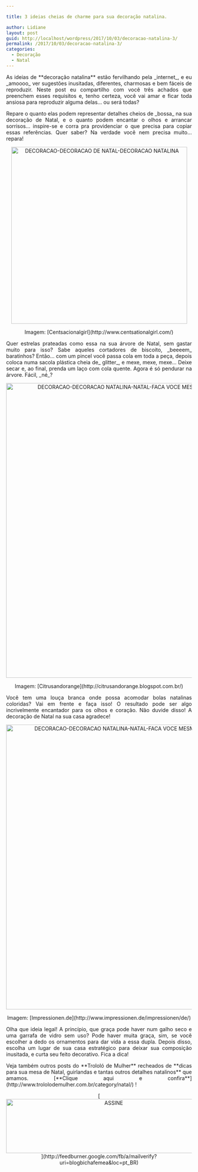 ```yaml
---

title: 3 ideias cheias de charme para sua decoração natalina.

author: Lidiane
layout: post
guid: http://localhost/wordpress/2017/10/03/decoracao-natalina-3/
permalink: /2017/10/03/decoracao-natalina-3/
categories:
  - Decoração
  - Natal
---
```

<p align="justify">
  As ideias de **decoração natalina** estão fervilhando pela _internet_, e eu _amoooo_ ver sugestões inusitadas, diferentes, charmosas e bem fáceis de reproduzir. Neste post eu compartilho com você três achados que preenchem esses requisitos e, tenho certeza, você vai amar e ficar toda ansiosa para reproduzir alguma delas… ou será todas?
</p>

<p align="justify">
  Repare o quanto elas podem representar detalhes cheios de _bossa_ na sua decoração de Natal, e o quanto podem encantar o olhos e arrancar sorrisos… inspire-se e corra pra providenciar o que precisa para copiar essas referências. Quer saber? Na verdade você nem precisa muito… repara!
</p>

<p align="center">
  <a href="http://www.decoracaodacasa.com/blog/wp-content/uploads/2014/11/DECORACAO-DECORACAO-DE-NATAL-DECORACAO-NATALINA.jpg"><img class="alignnone size-full wp-image-2256" src="http://www.decoracaodacasa.com/blog/wp-content/uploads/2014/11/DECORACAO-DECORACAO-DE-NATAL-DECORACAO-NATALINA.jpg" alt="DECORACAO-DECORACAO DE NATAL-DECORACAO NATALINA" width="477" height="480" /></a>
</p>

<p align="center">
  Imagem: [Centsacionalgirl](http://www.centsationalgirl.com/) 
</p>

<p align="justify">
  Quer estrelas prateadas como essa na sua árvore de Natal, sem gastar muito para isso? Sabe aqueles cortadores de biscoito, _beeeem_ baratinhos? Então… com um pincel você passa cola em toda a peça, depois coloca numa sacola plástica cheia de_ glitter_, e mexe, mexe, mexe… Deixe secar e, ao final, prenda um laço com cola quente. Agora é só pendurar na árvore. Fácil, _né_?
</p>

<p align="center">
  <a href="http://www.decoracaodacasa.com/blog/wp-content/uploads/2014/11/DECORACAO-DECORACAO-NATALINA-NATAL-FACA-VOCE-MESMA.jpg"><img class="alignnone size-full wp-image-2257" src="http://www.decoracaodacasa.com/blog/wp-content/uploads/2014/11/DECORACAO-DECORACAO-NATALINA-NATAL-FACA-VOCE-MESMA.jpg" alt="DECORACAO-DECORACAO NATALINA-NATAL-FACA VOCE MESMA" width="599" height="800" /></a>
</p>

<p align="center">
  Imagem: [Citrusandorange](http://citrusandorange.blogspot.com.br/) 
</p>

<p align="justify">
  Você tem uma louça branca onde possa acomodar bolas natalinas coloridas? Vai em frente e faça isso! O resultado pode ser algo incrivelmente encantador para os olhos e coração. Não duvide disso! A decoração de Natal na sua casa agradece!
</p>

<p align="center">
  <a href="http://www.decoracaodacasa.com/blog/wp-content/uploads/2014/11/DECORACAO-DECORACAO-NATALINA-NATAL-FACA-VOCE-MESMA2.jpg"><img class="alignnone size-full wp-image-2258" src="http://www.decoracaodacasa.com/blog/wp-content/uploads/2014/11/DECORACAO-DECORACAO-NATALINA-NATAL-FACA-VOCE-MESMA2.jpg" alt="DECORACAO-DECORACAO NATALINA-NATAL-FACA VOCE MESMA[2]" width="600" height="773" /></a>
</p>

<p align="center">
  Imagem: [Impressionen.de](http://www.impressionen.de/impressionen/de/) 
</p>

<p align="justify">
  Olha que ideia legal! A princípio, que graça pode haver num galho seco e uma garrafa de vidro sem uso? Pode haver muita graça, sim, se você escolher a dedo os ornamentos para dar vida a essa dupla. Depois disso, escolha um lugar de sua casa estratégico para deixar sua composição inusitada, e curta seu feito decorativo. Fica a dica!
</p>

<p align="justify">
  Veja também outros posts do **Trololó de Mulher** recheados de **dicas para sua mesa de Natal, guirlandas e tantas outros detalhes natalinos** que amamos. [**Clique aqui e confira**](http://www.trololodemulher.com.br/category/natal/) !
</p>

<p align="center">
  [<img class="alignnone size-full wp-image-14011" src="http://www.trololodemulher.com.br/blog/wp-content/uploads/2017/08/ASSINE.jpg" alt="ASSINE" width="568" height="147" />](http://feedburner.google.com/fb/a/mailverify?uri=blogbichafemea&loc=pt_BR) 
</p>